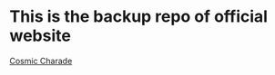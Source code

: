 # This is the backup repo of official website

[Cosmic Charade](https://cosmic-charade.netlify.app)
